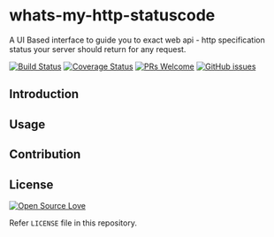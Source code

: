 # whats-my-http-statuscode

A UI Based interface to guide you to exact web api - http specification status your server should return for any request.

[![Build Status](https://travis-ci.org/anubhavsrivastava/whats-my-http-statuscode.svg?branch=master)](https://travis-ci.org/anubhavsrivastava/whats-my-http-statuscode)
[![Coverage Status](https://coveralls.io/repos/github/anubhavsrivastava/whats-my-http-statuscode/badge.svg?branch=master)](https://coveralls.io/github/anubhavsrivastava/whats-my-http-statuscode?branch=master)
[![PRs Welcome](https://img.shields.io/badge/PRs-welcome-brightgreen.svg?style=flat-square)](http://makeapullrequest.com)
[![GitHub issues](https://img.shields.io/github/issues/anubhavsrivastava/whats-my-http-statuscode.svg?style=flat-square)](https://github.com/anubhavsrivastava/whats-my-http-statuscode/issues)

## Introduction

## Usage

## Contribution

## License

[![Open Source Love](https://badges.frapsoft.com/os/mit/mit.svg?v=102)](LICENSE)

Refer `LICENSE` file in this repository.
